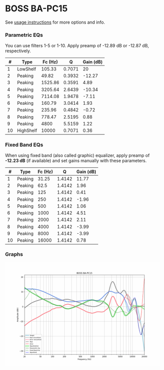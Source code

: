 # BOSS BA-PC15
See [usage instructions](https://github.com/jaakkopasanen/AutoEq#usage) for more options and info.

### Parametric EQs
You can use filters 1-5 or 1-10. Apply preamp of -12.89 dB or -12.87 dB, respectively.

|   # | Type      |   Fc (Hz) |      Q |   Gain (dB) |
|-----|-----------|-----------|--------|-------------|
|   1 | LowShelf  |    105.33 | 0.7071 |       20    |
|   2 | Peaking   |     49.82 | 0.3932 |      -12.27 |
|   3 | Peaking   |   1525.86 | 0.3591 |        4.89 |
|   4 | Peaking   |   3205.64 | 2.6439 |      -10.34 |
|   5 | Peaking   |   7114.08 | 1.9478 |       -7.11 |
|   6 | Peaking   |    160.79 | 3.0414 |        1.93 |
|   7 | Peaking   |    235.96 | 0.4842 |       -0.72 |
|   8 | Peaking   |    778.47 | 2.5195 |        0.88 |
|   9 | Peaking   |   4800    | 5.5159 |        1.22 |
|  10 | HighShelf |  10000    | 0.7071 |        0.36 |

### Fixed Band EQs
When using fixed band (also called graphic) equalizer, apply preamp of **-12.23 dB** (if available) and set gains manually with these parameters.

|   # | Type    |   Fc (Hz) |      Q |   Gain (dB) |
|-----|---------|-----------|--------|-------------|
|   1 | Peaking |     31.25 | 1.4142 |       11.77 |
|   2 | Peaking |     62.5  | 1.4142 |        1.96 |
|   3 | Peaking |    125    | 1.4142 |        0.41 |
|   4 | Peaking |    250    | 1.4142 |       -1.96 |
|   5 | Peaking |    500    | 1.4142 |        1.06 |
|   6 | Peaking |   1000    | 1.4142 |        4.51 |
|   7 | Peaking |   2000    | 1.4142 |        2.11 |
|   8 | Peaking |   4000    | 1.4142 |       -3.99 |
|   9 | Peaking |   8000    | 1.4142 |       -3.99 |
|  10 | Peaking |  16000    | 1.4142 |        0.78 |

### Graphs
![](./BOSS%20BA-PC15.png)
